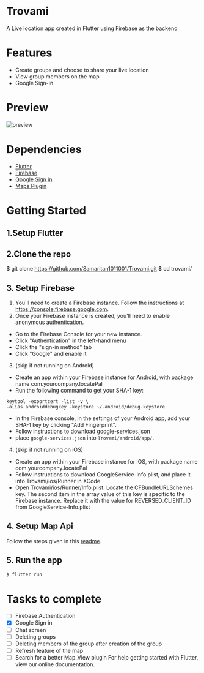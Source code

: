 # Trovami

A Live location app created in Flutter using Firebase as the backend 


# Features

- Create groups and choose to share your live location
- View group members on the map 
- Google Sign-in

# Preview

![preview](https://github.com/Samaritan1011001/Trovami/blob/master/ezgif.com-video-to-gif.gif)


# Dependencies

* [Flutter](https://flutter.io/) 
* [Firebase](https://firebase.google.com/) 
* [Google Sign in](https://github.com/flutter/plugins/tree/master/packages/google_sign_in) 
* [Maps Plugin](https://github.com/apptreesoftware/flutter_google_map_view) 

# Getting Started

## 1.Setup Flutter

## 2.Clone the repo

$ git clone https://github.com/Samaritan1011001/Trovami.git
$ cd trovami/

## 3. Setup Firebase

1. You'll need to create a Firebase instance. Follow the instructions at https://console.firebase.google.com.
2. Once your Firebase instance is created, you'll need to enable anonymous authentication.

* Go to the Firebase Console for your new instance.
* Click "Authentication" in the left-hand menu
* Click the "sign-in method" tab
* Click "Google" and enable it

3. (skip if not running on Android)

* Create an app within your Firebase instance for Android, with package name com.yourcompany.locatePal
* Run the following command to get your SHA-1 key:

```
keytool -exportcert -list -v \
-alias androiddebugkey -keystore ~/.android/debug.keystore
```

* In the Firebase console, in the settings of your Android app, add your SHA-1 key by clicking "Add Fingerprint".
* Follow instructions to download google-services.json
* place `google-services.json` into `Trovami/android/app/`.

4. (skip if not running on iOS)

* Create an app within your Firebase instance for iOS, with package name com.yourcompany.locatePal
* Follow instructions to download GoogleService-Info.plist, and place it into Trovami/ios/Runner in XCode
* Open Trovami/ios/Runner/Info.plist. Locate the CFBundleURLSchemes key. The second item in the array value of this key is specific to the Firebase instance. Replace it with the value for REVERSED_CLIENT_ID from GoogleService-Info.plist

## 4. Setup Map Api
Follow the steps given in this [readme](https://github.com/apptreesoftware/flutter_google_map_view).

## 5. Run the app

```sh
$ flutter run
```


# Tasks to complete

- [ ] Firebase Authentication 
- [x] Google Sign in
- [ ] Chat screen 
- [ ] Deleting groups
- [ ] Deleting members of the group after creation of the group
- [ ] Refresh feature of the map 
- [ ] Search for a better Map_View plugin
For help getting started with Flutter, view our online
documentation.
